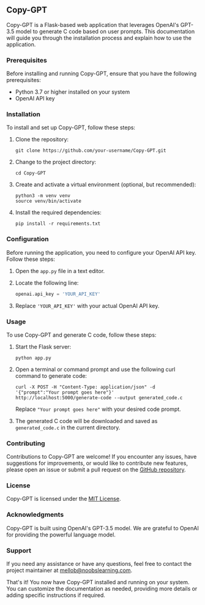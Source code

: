 ## Copy-GPT

Copy-GPT is a Flask-based web application that leverages OpenAI's GPT-3.5 model to generate C code based on user prompts. This documentation will guide you through the installation process and explain how to use the application.

### Prerequisites

Before installing and running Copy-GPT, ensure that you have the following prerequisites:

- Python 3.7 or higher installed on your system
- OpenAI API key

### Installation

To install and set up Copy-GPT, follow these steps:

1. Clone the repository:

   ```shell
   git clone https://github.com/your-username/Copy-GPT.git
   ```

2. Change to the project directory:

   ```shell
   cd Copy-GPT
   ```

3. Create and activate a virtual environment (optional, but recommended):

   ```shell
   python3 -m venv venv
   source venv/bin/activate
   ```

4. Install the required dependencies:

   ```shell
   pip install -r requirements.txt
   ```

### Configuration

Before running the application, you need to configure your OpenAI API key. Follow these steps:

1. Open the `app.py` file in a text editor.

2. Locate the following line:

   ```python
   openai.api_key = 'YOUR_API_KEY'
   ```

3. Replace `'YOUR_API_KEY'` with your actual OpenAI API key.

### Usage

To use Copy-GPT and generate C code, follow these steps:

1. Start the Flask server:

   ```shell
   python app.py
   ```

2. Open a terminal or command prompt and use the following curl command to generate code:

   ```shell
   curl -X POST -H "Content-Type: application/json" -d '{"prompt":"Your prompt goes here"}' http://localhost:5000/generate-code --output generated_code.c
   ```

   Replace `"Your prompt goes here"` with your desired code prompt.

3. The generated C code will be downloaded and saved as `generated_code.c` in the current directory.

### Contributing

Contributions to Copy-GPT are welcome! If you encounter any issues, have suggestions for improvements, or would like to contribute new features, please open an issue or submit a pull request on the [GitHub repository](https://github.com/mellob1989/Copy-GPT).

### License

Copy-GPT is licensed under the [MIT License](LICENSE).

### Acknowledgments

Copy-GPT is built using OpenAI's GPT-3.5 model. We are grateful to OpenAI for providing the powerful language model.

### Support

If you need any assistance or have any questions, feel free to contact the project maintainer at mellob@noobslearning.com.

That's it! You now have Copy-GPT installed and running on your system. You can customize the documentation as needed, providing more details or adding specific instructions if required.
